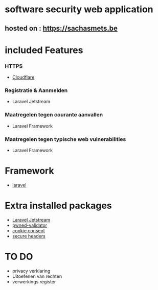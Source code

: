 # software security web application

## hosted on : https://sachasmets.be

# included Features
### HTTPS
* [Cloudflare](https://www.cloudflare.com/)
### Registratie & Aanmelden
* Laravel Jetstream
### Maatregelen tegen courante aanvallen
* Laravel Framework
### Maatregelen tegen typische web vulnerabilities
* Laravel Framework

# Framework
* [laravel](https://laravel.com/)
# Extra installed packages
* [Laravel Jetstream](https://jetstream.laravel.com/2.x/introduction.html)
* [pwned-validator](https://github.com/valorin/pwned-validator)
* [cookie consent](https://github.com/spatie/laravel-cookie-consent)
* [secure headers](https://github.com/mikefrancis/laravel-secureheaders)

# TO DO
* privacy verklaring
* Uitoefenen van rechten
* verwerkings register